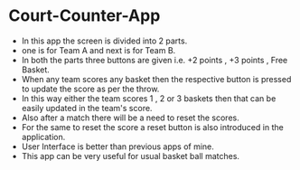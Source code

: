 # Court-Counter-App
- In this app the screen is divided into 2 parts.
- one is for Team A and next is for Team B.
- In both the parts three buttons are given i.e. +2 points , +3 points , Free Basket.
- When any team scores any basket then the respective button is pressed to update the score as per the throw.
- In this way either the team scores 1 , 2 or 3 baskets then that can be easily updated in the team's score.
- Also after a match there will be a need to reset the scores.
- For the same to reset the score a reset button is also introduced in the application.
- User Interface is better than previous apps of mine.
- This app can be very useful for usual basket ball matches.
